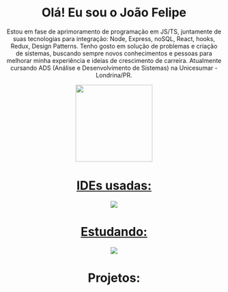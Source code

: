 <div align="center">
  <h1>Olá! Eu sou o João Felipe</h1>
  <p>Estou em fase de aprimoramento de programação em JS/TS, juntamente de suas tecnologias para integração: Node, Express, noSQL, React, hooks, Redux, Design Patterns. Tenho gosto em solução de problemas e criação de sistemas, buscando sempre novos conhecimentos e pessoas para melhorar minha experiência e ideias de crescimento de carreira.
Atualmente cursando ADS (Análise e Desenvolvimento de Sistemas) na Unicesumar - Londrina/PR.</p>
  <a href="https://github.com/Joao-Felipe-coding">
</div>
    
<div align="center">
  <img height="180em" src="https://github-readme-stats.vercel.app/api/top-langs/?username=Joao-Felipe-coding&layout=compact&langs_count=7&theme=onedark&bg_color=0D1117"/>
</div>
 
<div align="center">
  <h1 >IDEs usadas:</h1>
</div>  

<div align="center">
    <img src="https://skillicons.dev/icons?i=vscode"/>
 </div> 

 <div align="center">
 <h1>Estudando: </h1>
</div>

<p align="center">
  <a href="https://skillicons.dev">
    <img src="https://skillicons.dev/icons?i=javascript,typescript,nodejs,react,mysql"/>
  </a>
</p>  

<div align="center">
 <h1>Projetos: </h1>
</div>


